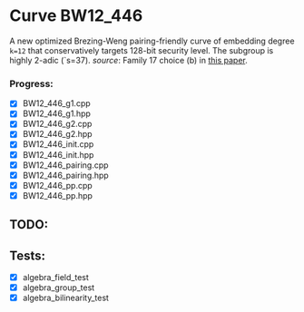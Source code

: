 # Curve BW12_446
A new optimized Brezing-Weng pairing-friendly curve of embedding degree `k=12` that conservatively targets 128-bit security level. The subgroup is highly 2-adic (`s=37).
*source*: Family 17 choice (b) in [this paper](https://eprint.iacr.org/2019/555.pdf).

### Progress:
- [x] BW12_446_g1.cpp
- [x] BW12_446_g1.hpp
- [x] BW12_446_g2.cpp
- [x] BW12_446_g2.hpp
- [x] BW12_446_init.cpp
- [x] BW12_446_init.hpp
- [x] BW12_446_pairing.cpp
- [x] BW12_446_pairing.hpp
- [x] BW12_446_pp.cpp
- [x] BW12_446_pp.hpp

## TODO:

## Tests:
- [x] algebra_field_test
- [x] algebra_group_test
- [x] algebra_bilinearity_test
